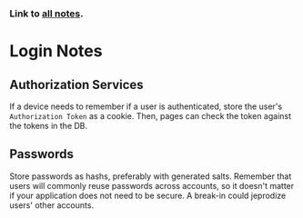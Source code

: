 ### Link to [all notes](/notes.md).

# Login Notes

## Authorization Services

If a device needs to remember if a user is authenticated, store the user's `Authorization Token` as a cookie. Then, pages can check the token against the tokens in the DB.

## Passwords

Store passwords as hashs, preferably with generated salts. Remember that users will commonly reuse passwords across accounts, so it doesn't matter if your application does not need to be secure. A break-in could jeprodize users' other accounts.
